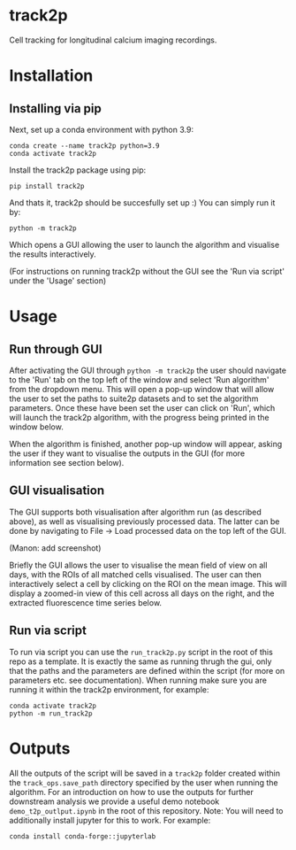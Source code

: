 # track2p
Cell tracking for longitudinal calcium imaging recordings.

# Installation

## Installing via pip

Next, set up a conda environment with python 3.9:

```
conda create --name track2p python=3.9
conda activate track2p
```

Install the track2p package using pip:

```
pip install track2p
```

And thats it, track2p should be succesfully set up :)
You can simply run it by:

```
python -m track2p
```

Which opens a GUI allowing the user to launch the algorithm and visualise the results interactively.

(For instructions on running track2p without the GUI see the 'Run via script' under the 'Usage' section)

# Usage

## Run through GUI

After activating the GUI through `python -m track2p` the user should navigate to the 'Run' tab on the top left of the window and select 'Run algorithm' from the dropdown menu. This will open a pop-up window that will allow the user to set the paths to suite2p datasets and to set the algorithm parameters. Once these have been set the user can click on 'Run', which will launch the track2p algorithm, with the progress being printed in the window below.

When the algorithm is finished, another pop-up window will appear, asking the user if they want to visualise the outputs in the GUI (for more information see section below).

## GUI visualisation


The GUI supports both visualisation after algorithm run (as described above), as well as visualising previously processed data. The latter can be done by navigating to File -> Load processed data on the top left of the GUI.

(Manon: add screenshot)

Briefly the GUI allows the user to visualise the mean field of view on all days, with the ROIs of all matched cells visualised. The user can then interactively select a cell by clicking on the ROI on the mean image. This will display a zoomed-in view of this cell across all days on the right, and the extracted fluorescence time series below.

## Run via script

To run via script you can use the `run_track2p.py` script in the root of this repo as a template. It is exactly the same as running thrugh the gui, only that the paths and the parameters are defined within the script (for more on parameters etc. see documentation). When running make sure you are running it within the track2p environment, for example:

```
conda activate track2p
python -m run_track2p
```

# Outputs

All the outputs of the script will be saved in a `track2p` folder created within the `track_ops.save_path` directory specified by the user when running the algorithm. For an introduction on how to use the outputs for further downstream analysis we provide a useful demo notebook `demo_t2p_outlput.ipynb` in the root of this repository. Note: You will need to additionally install jupyter for this to work. For example:

```
conda install conda-forge::jupyterlab
```

